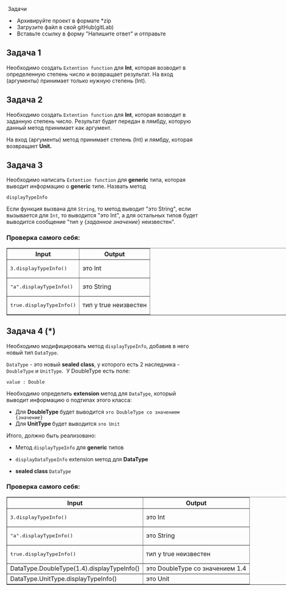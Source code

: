 <p>&nbsp;Задачи</p>

<ul>
	<li>&nbsp;Архивируйте проект в формате *zip</li>
	<li>&nbsp;Загрузите файл в свой gitHub(gitLab)</li>
	<li>&nbsp;Вставьте ссылку в форму &quot;Напишите ответ&quot; и отправьте</li>
</ul>




<h2>Задача 1</h2>

<p>Необходимо создать <code>Extention function</code> для <strong>Int</strong>, которая возводит в определенную степень число и возвращает результат. На вход (аргументы) принимает только нужную степень (Int).</p>



<h2>Задача 2</h2>

<p>Необходимо создать <code>Extention function</code> для <strong>Int</strong>, которая возводит в заданную степень число. Результат будет передан в лямбду, которую данный метод принимает как аргумент.</p>

<p>На вход (аргументы) метод принимает степень (Int) и лямбду, которая возвращает <strong>Unit.</strong></p>



<h2>Задача 3</h2>

<p>Необходимо написать <code>Extention function</code> для <strong>generic</strong> типа, которая выводит информацию о <strong>generiс</strong> типе. Назвать метод </p>

<pre><code>displayTypeInfo</code></pre>

<p>Если функция вызвана для <code>String</code>, то метод выводит "это String", если вызывается для <code>Int</code>, то выводится "это Int", а для остальных типов будет выводится сообщение "тип у {<em>заданное значение</em>} неизвестен".</p>

<h3>Проверка самого себя:</h3>

<table align="center" border="1" cellpadding="1" cellspacing="1" style="width: 800px;">
	<thead>
		<tr>
			<th>Input</th>
			<th>Output</th>
		</tr>
	</thead>
	<tbody>
		<tr>
			<td>
			<pre>
3.displayTypeInfo()</pre>
			</td>
			<td>это Int</td>
		</tr>
		<tr>
			<td>
			<pre>
"a".displayTypeInfo()</pre>
			</td>
			<td>это String</td>
		</tr>
		<tr>
			<td>
			<pre>
true.displayTypeInfo()
</pre>
			</td>
			<td>тип у true неизвестен</td>
		</tr>
	</tbody>
</table>



<h2>Задача 4 (*)</h2>

<p>Необходимо модифицировать метод <code>displayTypeInfo</code>, добавив в него новый тип <code>DataType</code>. </p>

<p><code>DataType</code> - это новый <strong>sealed class</strong>, у которого есть 2 наследника - <code>DoubleType</code> и <code>UnitType</code>.  У DoubleType есть поле:</p>

<pre><code>value : Double</code></pre>

<p>Необходимо определить <strong>extension </strong>метод для <code>DataType</code>, который выводит информацию о подтипах этого класса:</p>

<ul>
	<li>Для <strong>DoubleType </strong>будет выводится <code>это DoubleType со значением {<em>значение</em>}</code></li>
	<li>Для <strong>UnitType </strong>будет выводится <code>это Unit</code></li>
</ul>

<p>Итого, должно быть реализовано:</p>

<ul>
	<li>
	<p>Метод <code>displayTypeInfo</code> для <strong>generic</strong> типов</p>
	</li>
	<li>
	<p><code>displayDataTypeInfo</code> extension метод для <strong>DataType</strong></p>
	</li>
	<li>
	<p><strong>sealed class </strong><code>DataType</code></p>
	</li>
</ul>

<h3>Проверка самого себя:</h3>

<table align="center" border="1" cellpadding="1" cellspacing="1" style="width: 800px;">
	<thead>
		<tr>
			<th>Input</th>
			<th>Output</th>
		</tr>
	</thead>
	<tbody>
		<tr>
			<td>
			<pre>
3.displayTypeInfo()</pre>
			</td>
			<td>это Int</td>
		</tr>
		<tr>
			<td>
			<pre>
"a".displayTypeInfo()</pre>
			</td>
			<td>это String</td>
		</tr>
		<tr>
			<td>
			<pre>
true.displayTypeInfo()
</pre>
			</td>
			<td>тип у true неизвестен</td>
		</tr>
		<tr>
			<td>DataType.DoubleType(1.4).displayTypeInfo()</td>
			<td>это DoubleType со значением 1.4</td>
		</tr>
		<tr>
			<td>DataType.UnitType.displayTypeInfo()</td>
			<td>это Unit</td>
		</tr>
	</tbody>
</table>
